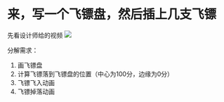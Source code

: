 # 来，写一个飞镖盘，然后插上几支飞镖

先看设计师给的视频 ![](images/darts_design.gif)

分解需求：

1. 画飞镖盘
2. 计算飞镖落到飞镖盘的位置（中心为100分，边缘为0分）
3. 飞镖飞入动画
4. 飞镖掉落动画
